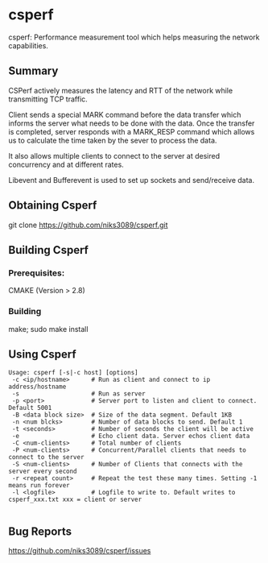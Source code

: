 csperf
======

csperf: Performance measurement tool which helps measuring the network capabilities. 

Summary
-------

CSPerf actively measures the latency and RTT of the network while transmitting TCP traffic.

Client sends a special MARK command before the data transfer which informs the server what needs to be done with the data.
Once the transfer is completed, server responds with a MARK_RESP command which allows us to calculate the time taken by the sever to process the data.

It also allows multiple clients to connect to the server at desired concurrency and at different rates.

Libevent and Bufferevent is used to set up sockets and send/receive data.

Obtaining Csperf 
----------------
git clone https://github.com/niks3089/csperf.git

Building Csperf
----------------
### Prerequisites: ###
CMAKE (Version > 2.8)

### Building ###
make; sudo make install

Using Csperf
-------------
```
Usage: csperf [-s|-c host] [options]
 -c <ip/hostname>      # Run as client and connect to ip address/hostname
 -s                    # Run as server
 -p <port>             # Server port to listen and client to connect. Default 5001
 -B <data block size>  # Size of the data segment. Default 1KB
 -n <num blcks>        # Number of data blocks to send. Default 1
 -t <seconds>          # Number of seconds the client will be active
 -e                    # Echo client data. Server echos client data
 -C <num-clients>      # Total number of clients
 -P <num-clients>      # Concurrent/Parallel clients that needs to connect to the server
 -S <num-clients>      # Number of Clients that connects with the server every second
 -r <repeat count>     # Repeat the test these many times. Setting -1 means run forever
 -l <logfile>          # Logfile to write to. Default writes to csperf_xxx.txt xxx = client or server
 
```

Bug Reports
-----------
https://github.com/niks3089/csperf/issues
